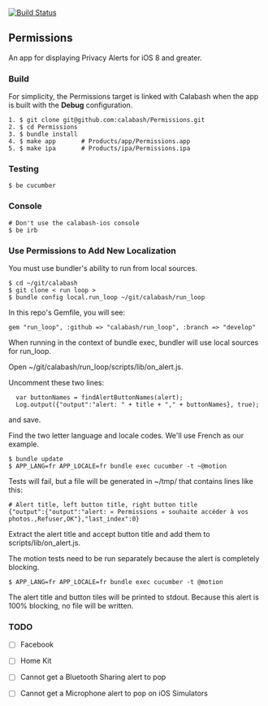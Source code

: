 [![Build Status](https://msmobilecenter.visualstudio.com/Mobile-Center/_apis/build/status/test-cloud/xamarin-uitest/calabash.Permissions?branchName=master)](https://msmobilecenter.visualstudio.com/Mobile-Center/_build/latest?definitionId=3621&branchName=master)
## Permissions

An app for displaying Privacy Alerts for iOS 8 and greater.

### Build

For simplicity, the Permissions target is linked with Calabash when the app is
built with the **Debug** configuration.

```
1. $ git clone git@github.com:calabash/Permissions.git
2. $ cd Permissions
3. $ bundle install
4. $ make app       # Products/app/Permissions.app
5. $ make ipa       # Products/ipa/Permissions.ipa
```

### Testing

```
$ be cucumber
```

### Console

```
# Don't use the calabash-ios console
$ be irb
```

### Use Permissions to Add New Localization

You must use bundler's ability to run from local sources.

```
$ cd ~/git/calabash
$ git clone < run loop >
$ bundle config local.run_loop ~/git/calabash/run_loop
```

In this repo's Gemfile, you will see:

```
gem "run_loop", :github => "calabash/run_loop", :branch => "develop"
```

When running in the context of bundle exec, bundler will use local
sources for run\_loop.

Open ~/git/calabash/run\_loop/scripts/lib/on\_alert.js.

Uncomment these two lines:

```
  var buttonNames = findAlertButtonNames(alert);
  Log.output({"output":"alert: " + title + "," + buttonNames}, true);
```

and save.

Find the two letter language and locale codes.  We'll use French as our
example.

```
$ bundle update
$ APP_LANG=fr APP_LOCALE=fr bundle exec cucumber -t ~@motion
```

Tests will fail, but a file will be generated in ~/tmp/ that contains
lines like this:

```
# Alert title, left button title, right button title
{"output":{"output":"alert: « Permissions » souhaite accéder à vos photos.,Refuser,OK"},"last_index":0}
```

Extract the alert title and accept button title and add them to
scripts/lib/on\_alert.js.

The motion tests need to be run separately because the alert is
completely blocking.

```
$ APP_LANG=fr APP_LOCALE=fr bundle exec cucumber -t @motion
```

The alert title and button tiles will be printed to stdout.  Because
this alert is 100% blocking, no file will be written.

### TODO

- [ ] Facebook
- [ ] Home Kit
- [ ] Cannot get a Bluetooth Sharing alert to pop
- [ ] Cannot get a Microphone alert to pop on iOS Simulators


